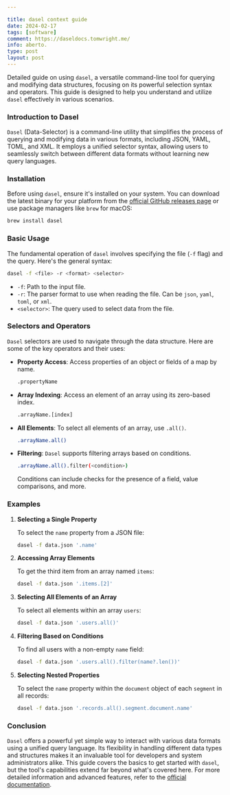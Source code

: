 ```yaml
---

title: dasel context guide
date: 2024-02-17
tags: [software]
comment: https://daseldocs.tomwright.me/
info: aberto.
type: post
layout: post
---
```


Detailed guide on using `dasel`, a versatile command-line tool for querying and modifying data structures, focusing on its powerful selection syntax and operators. This guide is designed to help you understand and utilize `dasel` effectively in various scenarios.

### Introduction to Dasel

`Dasel` (Data-Selector) is a command-line utility that simplifies the process of querying and modifying data in various formats, including JSON, YAML, TOML, and XML. It employs a unified selector syntax, allowing users to seamlessly switch between different data formats without learning new query languages.

### Installation

Before using `dasel`, ensure it's installed on your system. You can download the latest binary for your platform from the [official GitHub releases page](https://github.com/TomWright/dasel/releases) or use package managers like `brew` for macOS:

```sh
brew install dasel
```

### Basic Usage

The fundamental operation of `dasel` involves specifying the file (`-f` flag) and the query. Here's the general syntax:

```sh
dasel -f <file> -r <format> <selector>
```

- `-f`: Path to the input file.
- `-r`: The parser format to use when reading the file. Can be `json`, `yaml`, `toml`, or `xml`.
- `<selector>`: The query used to select data from the file.

### Selectors and Operators

`Dasel` selectors are used to navigate through the data structure. Here are some of the key operators and their uses:

- **Property Access**: Access properties of an object or fields of a map by name.

  ```sh
  .propertyName
  ```

- **Array Indexing**: Access an element of an array using its zero-based index.

  ```sh
  .arrayName.[index]
  ```

- **All Elements**: To select all elements of an array, use `.all()`.

  ```sh
  .arrayName.all()
  ```

- **Filtering**: `Dasel` supports filtering arrays based on conditions.

  ```sh
  .arrayName.all().filter(<condition>)
  ```

  Conditions can include checks for the presence of a field, value comparisons, and more.

### Examples

1. **Selecting a Single Property**

   To select the `name` property from a JSON file:

   ```sh
   dasel -f data.json '.name'
   ```

2. **Accessing Array Elements**

   To get the third item from an array named `items`:

   ```sh
   dasel -f data.json '.items.[2]'
   ```

3. **Selecting All Elements of an Array**

   To select all elements within an array `users`:

   ```sh
   dasel -f data.json '.users.all()'
   ```

4. **Filtering Based on Conditions**

   To find all users with a non-empty `name` field:

   ```sh
   dasel -f data.json '.users.all().filter(name?.len())'
   ```

5. **Selecting Nested Properties**

   To select the `name` property within the `document` object of each `segment` in all records:

   ```sh
   dasel -f data.json '.records.all().segment.document.name'
   ```

### Conclusion

`Dasel` offers a powerful yet simple way to interact with various data formats using a unified query language. Its flexibility in handling different data types and structures makes it an invaluable tool for developers and system administrators alike. This guide covers the basics to get started with `dasel`, but the tool's capabilities extend far beyond what's covered here. For more detailed information and advanced features, refer to the [official documentation](https://daseldocs.tomwright.me/).
